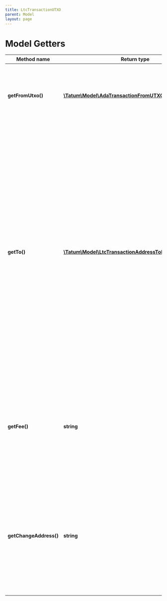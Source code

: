 ```yaml
---
title: LtcTransactionUTXO
parent: Model
layout: page
---
```


# Model Getters

Method name | Return type | Description | Notes
------------ | ------------- | ------------- | -------------
**getFromUtxo()** | [**\Tatum\Model\AdaTransactionFromUTXOFromUTXOInner[]**](../AdaTransactionFromUTXOFromUTXOInner) | The array of transaction hashes, indexes of its UTXOs, and the private keys of the associated blockchain addresses |
**getTo()** | [**\Tatum\Model\LtcTransactionAddressToInner[]**](../LtcTransactionAddressToInner) | The array of blockchain addresses to send the assets to and the amounts that each address should receive (in LTC). The difference between the UTXOs calculated in the <code>fromUTXO</code> section and the total amount to receive calculated in the <code>to</code> section will be used as the gas fee. To explicitly specify the fee amount and the blockchain address where any extra funds remaining after covering the fee will be sent, set the <code>fee</code> and <code>changeAddress</code> parameters. |
**getFee()** | **string** | The fee to be paid for the transaction (in LTC); if you are using this parameter, you have to also use the <code>changeAddress</code> parameter because these two parameters only work together. | [optional]
**getChangeAddress()** | **string** | The blockchain address to send any extra assets remaning after covering the fee; if you are using this parameter, you have to also use the <code>fee</code> parameter because these two parameters only work together. | [optional]

